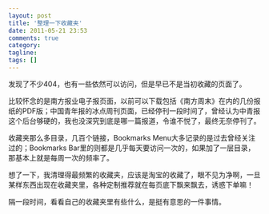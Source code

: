 ```yaml
---
layout: post
title: '整理一下收藏夹'
date: 2011-05-21 23:53
comments: true
category: 
tagline: 
tags: []
---
```

    

发现了不少404，也有一些依然可以访问，但是早已不是当初收藏的页面了。

比较怀念的是南方报业电子报页面，以前可以下载包括《南方周末》在内的几份报纸的PDF版；中国青年报的冰点周刊页面，已经停刊一段时间了，曾经认为中青报这个后台够硬的，我也没深究到底是哪一篇报道，令谁不悦了，最终无奈停刊了。

收藏夹那么多目录，几百个链接，Bookmarks Menu大多记录的是过去曾经关注过的；Bookmarks Bar里的则都是几乎每天要访问一次的，如果加了一层目录，那基本上就是每周一次的频率了。

想了一下，我清理得最频繁的收藏夹，应该是淘宝的收藏了，眼不见为净啊，一旦某样东西出现在收藏夹里，各种定制推荐就在每页底下飘来飘去，诱惑下单嘛！

隔一段时间，看看自己的收藏夹里有些什么，是挺有意思的一件事情。
